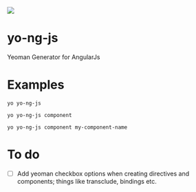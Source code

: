 ![](https://media.giphy.com/media/woOxBpJ5FcndK/giphy.gif)

# yo-ng-js
Yeoman Generator for AngularJs

# Examples

```
yo yo-ng-js

yo yo-ng-js component

yo yo-ng-js component my-component-name

```

# To do
- [ ] Add yeoman checkbox options when creating directives and components; things like transclude, bindings etc.
